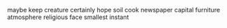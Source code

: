 maybe keep creature certainly hope soil cook newspaper capital furniture atmosphere religious face smallest instant